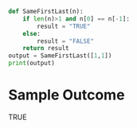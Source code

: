 ```py
def SameFirstLast(n):
    if len(n)>1 and n[0] == n[-1]:
        result = "TRUE"
    else:
        result = "FALSE"
    return result
output = SameFirstLast([1,1])
print(output)
```
# Sample Outcome
TRUE
